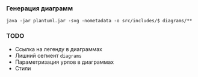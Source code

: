 ### Генерация диаграмм

    java -jar plantuml.jar -svg -nometadata -o src/includes/$ diagrams/**


### TODO

* Ссылка на легенду в диаграммах
* Лишний сегмент `diagrams`
* Параметризация урлов в диаграммах
* Стили